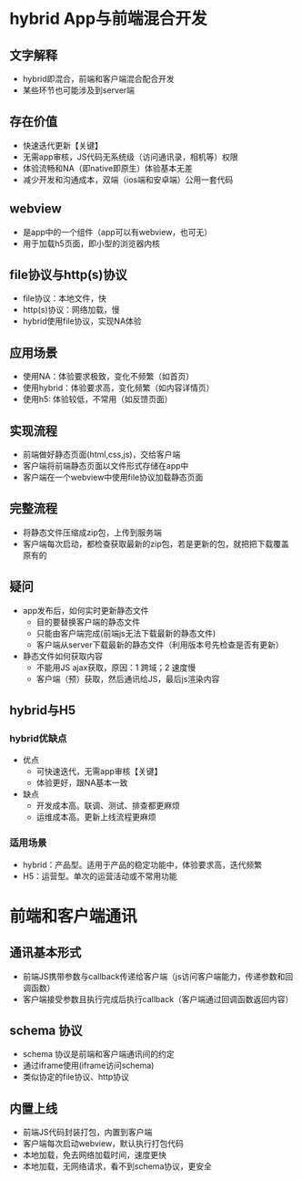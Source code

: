 # hybrid App与前端混合开发

## 文字解释
* hybrid即混合，前端和客户端混合配合开发
* 某些环节也可能涉及到server端

## 存在价值
* 快速迭代更新【关键】
* 无需app审核，JS代码无系统级（访问通讯录，相机等）权限
* 体验流畅和NA（即native即原生）体验基本无差
* 减少开发和沟通成本，双端（ios端和安卓端）公用一套代码

## webview
* 是app中的一个组件（app可以有webview，也可无）
* 用于加载h5页面，即小型的浏览器内核

## file协议与http(s)协议
* file协议：本地文件，快
* http(s)协议：网络加载，慢
* hybrid使用file协议，实现NA体验

## 应用场景
* 使用NA：体验要求极致，变化不频繁（如首页）
* 使用hybrid：体验要求高，变化频繁（如内容详情页）
* 使用h5: 体验较低，不常用（如反馈页面）

## 实现流程
* 前端做好静态页面(html,css,js)，交给客户端
* 客户端将前端静态页面以文件形式存储在app中
* 客户端在一个webview中使用file协议加载静态页面

## 完整流程
* 将静态文件压缩成zip包，上传到服务端
* 客户端每次启动，都检查获取最新的zip包，若是更新的包，就把把下载覆盖原有的

## 疑问
* app发布后，如何实时更新静态文件
    * 目的要替换客户端的静态文件
    * 只能由客户端完成(前端js无法下载最新的静态文件)
    * 客户端从server下载最新的静态文件（利用版本号先检查是否有更新）
* 静态文件如何获取内容
    * 不能用JS ajax获取，原因：1 跨域；2 速度慢
    * 客户端（预）获取，然后通讯给JS，最后js渲染内容

## hybrid与H5

### hybrid优缺点
* 优点
    * 可快速迭代，无需app审核【关键】
    * 体验更好，跟NA基本一致
* 缺点
    * 开发成本高。联调、测试、排查都更麻烦
    * 运维成本高。更新上线流程更麻烦

### 适用场景
* hybrid：产品型。适用于产品的稳定功能中，体验要求高，迭代频繁
* H5：运营型。单次的运营活动或不常用功能

# 前端和客户端通讯

## 通讯基本形式
* 前端JS携带参数与callback传递给客户端（js访问客户端能力，传递参数和回调函数）
* 客户端接受参数且执行完成后执行callback（客户端通过回调函数返回内容）

## schema 协议
* schema 协议是前端和客户端通讯间的约定
* 通过iframe使用(iframe访问schema)
* 类似协定的file协议、http协议

## 内置上线
* 前端JS代码封装打包，内置到客户端
* 客户端每次启动webview，默认执行打包代码
* 本地加载，免去网络加载时间，速度更快
* 本地加载，无网络请求，看不到schema协议，更安全
